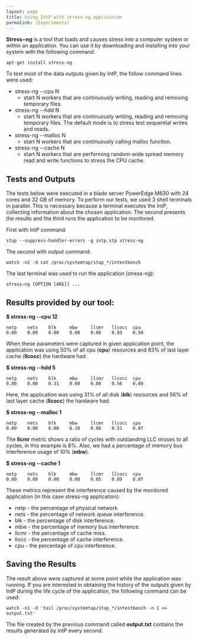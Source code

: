 ```yaml
---
layout: page
title: Using IntP with stress-ng application
permalink: /Experiments/
---
```


**Stress−ng** is a tool that loads and causes stress into a computer system or within an application. You can use it by downloading and installing into your system with the following command:

```shell
apt-get install stress-ng
```
To test most of the data outputs given by IntP, the follow command lines were used:

* stress-ng --cpu N
    * start N workers that are continuously writing, reading and removing temporary files.
* stress-ng --hdd N
    * start N workers that are continuously writing, reading and removing temporary files. The default mode is to stress test sequential writes and reads. 
* stress-ng --malloc N
    * start N workers that are continuously calling malloc function.
* stress-ng --cache N
    * start N workers that are performing random-wide spread memory read and write functions to stress the CPU cache. 

## Tests and Outputs

The tests below were executed in a blade server PowerEdge M630 with 24 cores and 32 GB of memory. To perform our tests, we used 3 shell terminals in parallel. This is necessary because a terminal executes the IntP, collecting information about the chosen application. The second presents the results and the third runs the application to be monitored. 


First with IntP command:

```shell
stap --suppress-handler-errors -g intp.stp stress-ng
```
 
 The second with output command:

```shell
watch -n2 -d cat /proc/systemtap/stap_*/intestbench
```
 
 The last terminal was used to run the application (stress-ng):

```shell
stress−ng [OPTION [ARG]] ...
```
 
## Results provided by our tool: 

**$ stress-ng --cpu 12**
```shell
netp    nets    blk     mbw     llcmr   llcocc  cpu
0.00    0.00    0.00    0.00    0.00    0.83    0.50
```
When these parameters were captured in given application point, the application was using 50% of all cpu (**cpu**) resources and 83% of last layer cache (**llcocc**) the hardware had. 

**$ stress-ng --hdd 5**

```shell
netp    nets    blk     mbw     llcmr   llcocc  cpu
0.00    0.00    0.31    0.00    0.00    0.56    0.00
```
Here, the application was using 31% of all disk (**blk**) resources and 56% of last layer cache (**llcocc**) the hardware had.

**$ stress-ng --malloc 1**

```shell
netp    nets    blk     mbw     llcmr   llcocc  cpu
0.00    0.00    0.00    0.10    0.08    0.51    0.07
```
The **llcmr** metric shows a ratio of cycles with outstanding LLC misses to all cycles, in this example is 8%. Also, we had a percentage of memory bus interference usage of 10% (**mbw**).

**$ stress-ng --cache 1**

```shell
netp    nets    blk     mbw     llcmr   llcocc  cpu
0.00    0.00    0.00    0.00    0.05    0.89    0.07
```

These metrics represent the interference caused by the monitored application (in this case stress-ng application): 

* netp - the percentage of physical network
* nets - the percentage of network queue interference.
* blk - the percentage of disk interference.
* mbw - the percentage of memory bus interference.
* llcmr - the percentage of cache miss.
* llocc - the percentage of cache interference.
* cpu - the percentage of cpu interference.

## Saving the Results

The result above were captured at some point while the application was running. If you are interested in obtaining the history of the outputs given by IntP during the life cycle of the application, the following command can be used:

```shell
watch -n1 -d 'tail /proc/systemtap/stap_*/intestbench -n 1 >> output.txt'
```

The file created by the previous command called **output.txt** contains the results generated by intP every second.
